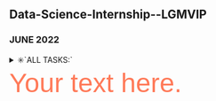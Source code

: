 ## Data-Science-Internship--LGMVIP
### JUNE 2022
<details><summary>✳️`ALL TASKS:`</summary>
<p>
✳️`ALL TASKS:`
- [x] `Iris Flowers Classification ML Project`
- [x] `Stock Market Prediction and Forecasting Using Stacked LSTM`
- [ ] Music Recommendation
- [x] `Image to Pencil Sketch with Python`
- [x] `Exploratory Data Analysis on Dataset-Terrorism`
- [ ] Prediction using Decision Tree Algorithm
- [ ] Develop a Neural Network that can read Handwriting
- [ ] Next Word Prediction
- [ ] Handwritten equation solver using CNN
- [ ] ML Facial recognition detect mood and suggest songs accordingly.
 </p>
</details>
<font face="Arial" size="20px" color="#FF7A59">Your text here.</font>
